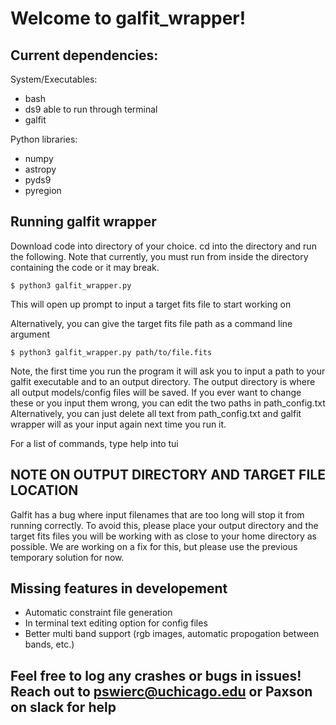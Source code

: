 # Welcome to galfit_wrapper!

## Current dependencies:

System/Executables: 
 * bash
 * ds9 able to run through terminal
 * galfit

Python libraries: 
 * numpy
 * astropy
 * pyds9
 * pyregion

## Running galfit wrapper

Download code into directory of your choice. cd into the directory and run the following. Note that currently,
you must run from inside the directory containing the code or it may break.
```
$ python3 galfit_wrapper.py
```
This will open up prompt to input a target fits file to start working on

Alternatively, you can give the target fits file path as a command line argument
```
$ python3 galfit_wrapper.py path/to/file.fits
```
Note, the first time you run the program it will ask you to input a path to your galfit executable
and to an output directory. The output directory is where all output models/config files will be saved.
If you ever want to change these or you input them wrong, you can edit the two paths in path_config.txt
Alternatively, you can just delete all text from path_config.txt and galfit wrapper will as your input
again next time you run it.

For a list of commands, type help into tui

## NOTE ON OUTPUT DIRECTORY AND TARGET FILE LOCATION

Galfit has a bug where input filenames that are too long will stop it from running correctly. To avoid this,
please place your output directory and the target fits files you will be working with as close to your home directory
as possible. We are working on a fix for this, but please use the previous temporary solution for now.

## Missing features in developement

* Automatic constraint file generation
* In terminal text editing option for config files
* Better multi band support (rgb images, automatic propogation between bands, etc.)

## Feel free to log any crashes or bugs in issues! Reach out to pswierc@uchicago.edu or Paxson on slack for help
